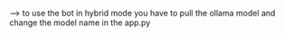--> to use the bot in hybrid mode you have to pull the ollama model and change the model name in the app.py